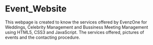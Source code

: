# Event_Website
This webpage is created to know the services offered by EvenzOne for Weddings, Celebrity Management and Bussiness Meeting Management using HTML5, CSS3 and JavaScript.
The services offered, pictures of events and the contacting procedure.
